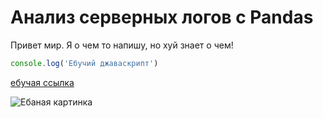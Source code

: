 # Анализ серверных логов с Pandas

Привет мир. Я о чем то напишу, но хуй знает о чем!

```javascript
console.log('Ебучий джаваскрипт')
```

[ебучая ссылка](https://ya.ru)

![Ебаная картинка](img.png)
